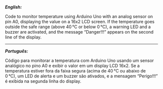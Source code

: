 ***English:***


Code to monitor temperature using Arduino Uno with an analog sensor on pin A0, displaying the value on a 16x2 LCD screen. If the temperature goes outside the safe range (above 40 °C or below 0 °C), a warning LED and a buzzer are activated, and the message “Danger!!!” appears on the second line of the display.
______________________________

***Português:***

Código para monitorar a temperatura com Arduino Uno usando um sensor analógico no pino A0 e exibir o valor em um display LCD 16x2. Se a temperatura estiver fora da faixa segura (acima de 40 °C ou abaixo de 0 °C), um LED de alerta e um buzzer são ativados, e a mensagem “Perigo!!!” é exibida na segunda linha do display.

